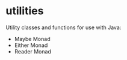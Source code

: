# utilities

Utility classes and functions for use with Java: 

- Maybe Monad
- Either Monad
- Reader Monad

